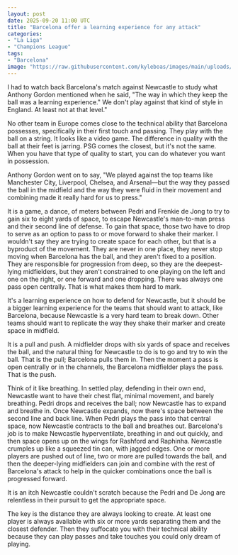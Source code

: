 ```yaml
---
layout: post
date: 2025-09-20 11:00 UTC
title: "Barcelona offer a learning experience for any attack"
categories:
- "La Liga"
- "Champions League"
tags:
- "Barcelona"
image: "https://raw.githubusercontent.com/kyleboas/images/main/uploads/2025/09/19/Image-19Sep2025_14:07:36.png"
---
```


I had to watch back Barcelona's match against Newcastle to study what Anthony Gordon mentioned when he said, "The way in which they keep the ball was a learning experience." We don't play against that kind of style in England. At least not at that level."

<!---more--->

No other team in Europe comes close to the technical ability that Barcelona possesses, specifically in their first touch and passing. They play with the ball on a string. It looks like a video game. The difference in quality with the ball at their feet is jarring. PSG comes the closest, but it's not the same. When you have that type of quality to start, you can do whatever you want in possession.

Anthony Gordon went on to say, "We played against the top teams like Manchester City, Liverpool, Chelsea, and Arsenal—but the way they passed the ball in the midfield and the way they were fluid in their movement and combining made it really hard for us to press."

It is a game, a dance, of meters between Pedri and Frenkie de Jong to try to gain six to eight yards of space, to escape Newcastle's man-to-man press and their second line of defense. To gain that space, those two have to drop to serve as an option to pass to or move forward to shake their marker. I wouldn't say they are trying to create space for each other, but that is a byproduct of the movement. They are never in one place, they never stop moving when Barcelona has the ball, and they aren't fixed to a position. They are responsible for progression from deep, so they are the deepest-lying midfielders, but they aren't constrained to one playing on the left and one on the right, or one forward and one dropping. There was always one pass open centrally. That is what makes them hard to mark.

It's a learning experience on how to defend for Newcastle, but it should be a bigger learning experience for the teams that should want to attack, like Barcelona, because Newcastle is a very hard team to break down. Other teams should want to replicate the way they shake their marker and create space in midfield.

It is a pull and push. A midfielder drops with six yards of space and receives the ball, and the natural thing for Newcastle to do is to go and try to win the ball. That is the pull; Barcelona pulls them in. Then the moment a pass is open centrally or in the channels, the Barcelona midfielder plays the pass. That is the push.

Think of it like breathing. In settled play, defending in their own end, Newcastle want to have their chest flat, minimal movement, and barely breathing. Pedri drops and receives the ball; now Newcastle has to expand and breathe in. Once Newcastle expands, now there's space between the second line and back line. When Pedri plays the pass into that central space, now Newcastle contracts to the ball and breathes out. Barcelona's job is to make Newcastle hyperventilate, breathing in and out quickly, and then space opens up on the wings for Rashford and Raphinha. Newcastle crumples up like a squeezed tin can, with jagged edges. One or more players are pushed out of line, two or more are pulled towards the ball, and then the deeper-lying midfielders can join and combine with the rest of Barcelona's attack to help in the quicker combinations once the ball is progressed forward.

It is an itch Newcastle couldn't scratch because the Pedri and De Jong are relentless in their pursuit to get the appropriate space.

The key is the distance they are always looking to create. At least one player is always available with six or more yards separating them and the closest defender. Then they suffocate you with their technical ability because they can play passes and take touches you could only dream of playing.